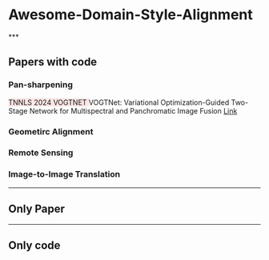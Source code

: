 # Awesome-Domain-Style-Alignment

*** <!-- 구분선 -->

## Papers with code

### Pan-sharpening
<span style="background-color:#FFE6E6"> TNNLS 2024 VOGTNET </span> VOGTNet: Variational Optimization-Guided Two-Stage Network for Multispectral and Panchromatic Image Fusion [Link]([주소](https://ieeexplore.ieee.org/document/10558848))  <!-- 줄 바꿈은 문장 끝 스페이스바 두번 -->

### Geometirc Alignment

### Remote Sensing

### Image-to-Image Translation

***

## Only Paper

***

## Only code
